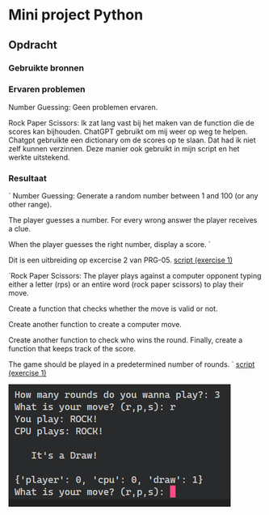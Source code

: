 # Mini project Python

## Opdracht
### Gebruikte bronnen

### Ervaren problemen
Number Guessing:
Geen problemen ervaren.

Rock Paper Scissors:
Ik zat lang vast bij het maken van de function die de scores kan bijhouden. ChatGPT gebruikt om mij weer op weg te helpen. Chatgpt gebruikte een dictionary om de scores op te slaan. Dat had ik niet zelf kunnen verzinnen. Deze manier ook gebruikt in mijn script en het werkte uitstekend.

### Resultaat

`
Number Guessing:
Generate a random number between 1 and 100 (or any other range).

The player guesses a number. For every wrong answer the player receives a clue.

When the player guesses the right number, display a score.
`

Dit is een uitbreiding op excercise 2 van PRG-05.
[script (exercise 1)](code/09_1.py)


`Rock Paper Scissors:
The player plays against a computer opponent typing either a letter (rps) or an entire word (rock paper scissors) to play their move.

Create a function that checks whether the move is valid or not.

Create another function to create a computer move.

Create another function to check who wins the round.
Finally, create a function that keeps track of the score.

The game should be played in a predetermined number of rounds.
`
[script (exercise 1)](code/09_2.py)

![Image](https://github.com/techgrounds/techgrounds-kaman/blob/main/00_includes/PRG-09_screenshot01.png)
